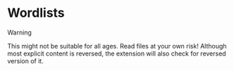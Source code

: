 # Wordlists
> [!WARNING]  
> This might not be suitable for all ages. Read files at your own risk! Although most explicit content is reversed, the extension will also check for reversed version of it.
